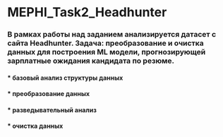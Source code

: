 # MEPHI_Task2_Headhunter

### В рамках работы над заданием анализируется датасет с сайта Headhunter. Задача: преобразование и очистка данных для построения ML модели, прогнозирующей зарплатные ожидания кандидата по резюме. 

#### * базовый анализ структуры данных
#### * преобразование данных
#### * разведывательный анализ
#### * очистка данных
